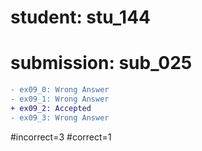 # student: stu_144
# submission: sub_025

```diff
- ex09_0: Wrong Answer
- ex09_1: Wrong Answer
+ ex09_2: Accepted
- ex09_3: Wrong Answer
```
#incorrect=3
#correct=1

